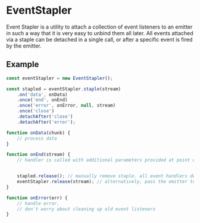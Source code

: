 # EventStapler

Event Stapler is a utility to attach a collection of event listeners to an emitter in such a way that it is very easy to unbind them all later.  All events attached via a staple can be detached in a single call, or after a specific event is fired by the emitter.

## Example

```js
const eventStapler = new EventStapler();

const stapled = eventStapler.staple(stream)
    .on('data', onData)
    .once('end', onEnd)
    .once('error', onError, null, stream)
    .once('close')
    .detachAfter('close')
    .detachAfter('error');

function onData(chunk) {
    // process data
}

function onEnd(stream) {
    // handler is called with additional parameters provided at point of binding


    stapled.release(); // manually remove staple. all event handlers detached.
    eventStapler.release(stream); // alternatively, pass the emitter to stapler.release()
}

function onError(err) {
    // handle error.
    // don't worry about cleaning up old event listeners
}

```
